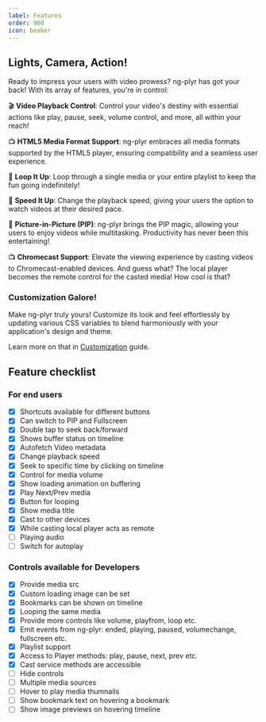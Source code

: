 ```yaml
---
label: Features
order: 900
icon: beaker
---
```

## Lights, Camera, Action!
Ready to impress your users with video prowess? ng-plyr has got your back! With its array of features, you're in control:

🎬 **Video Playback Control**: Control your video's destiny with essential actions like play, pause, seek, volume control, and more, all within your reach!

📺 **HTML5 Media Format Support**: ng-plyr embraces all media formats supported by the HTML5 player, ensuring compatibility and a seamless user experience.

🔄 **Loop It Up**: Loop through a single media or your entire playlist to keep the fun going indefinitely!

🔢 **Speed It Up**: Change the playback speed, giving your users the option to watch videos at their desired pace.

📱 **Picture-in-Picture (PIP)**: ng-plyr brings the PIP magic, allowing your users to enjoy videos while multitasking. Productivity has never been this entertaining!

📺 **Chromecast Support**: Elevate the viewing experience by casting videos to Chromecast-enabled devices. And guess what? The local player becomes the remote control for the casted media! How cool is that?

### Customization Galore!
Make ng-plyr truly yours! Customize its look and feel effortlessly by updating various CSS variables to blend harmoniously with your application's design and theme.

Learn more on that in [Customization](/Guides/Customization.md) guide.

## Feature checklist
### For end users
- [x] Shortcuts available for different buttons
- [x] Can switch to PIP and Fullscreen
- [x] Double tap to seek back/forward
- [x] Shows buffer status on timeline
- [x] Autofetch Video metadata
- [x] Change playback speed
- [x] Seek to specific time by clicking on timeline
- [x] Control for media volume
- [x] Show loading animation on buffering
- [x] Play Next/Prev media
- [x] Button for looping
- [x] Show media title
- [x] Cast to other devices
- [x] While casting local player acts as remote
- [ ] Playing audio
- [ ] Switch for autoplay

### Controls available for Developers
- [x] Provide media src
- [x] Custom loading image can be set
- [x] Bookmarks can be shown on timeline
- [x] Looping the same media
- [x] Provide more controls like volume, playfrom, loop etc.
- [x] Emit events from ng-plyr: ended, playing, paused, volumechange, fullscreen etc.
- [x] Playlist support
- [x] Access to Player methods: play, pause, next, prev etc.
- [x] Cast service methods are accessible
- [ ] Hide controls
- [ ] Multiple media sources
- [ ] Hover to play media thumnails
- [ ] Show bookmark text on hovering a bookmark
- [ ] Show image previews on hovering timeline
